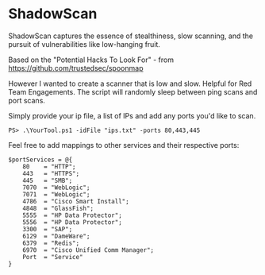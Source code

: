 # ShadowScan
ShadowScan captures the essence of stealthiness, slow scanning, and the pursuit of vulnerabilities like low-hanging fruit. 

Based on the "Potential Hacks To Look For" - from [https://github.com/trustedsec/spoonmap ](https://github.com/trustedsec/spoonmap#potential-hacks-to-look-for)

However I wanted to create a scanner that is low and slow. Helpful for Red Team Engagements. The script will randomly sleep between ping scans and port scans.


Simply provide your ip file, a list of IPs and add any ports you'd like to scan. 
```
PS> .\YourTool.ps1 -idFile "ips.txt" -ports 80,443,445
```

Feel free to add mappings to other services and their respective ports:

```
$portServices = @{
    80    = "HTTP";
    443   = "HTTPS";
    445   = "SMB";
    7070  = "WebLogic";
    7071  = "WebLogic";
    4786  = "Cisco Smart Install";
    4848  = "GlassFish";
    5555  = "HP Data Protector";
    5556  = "HP Data Protector";
    3300  = "SAP";
    6129  = "DameWare";
    6379  = "Redis";
    6970  = "Cisco Unified Comm Manager";
    Port  = "Service"
}
```
